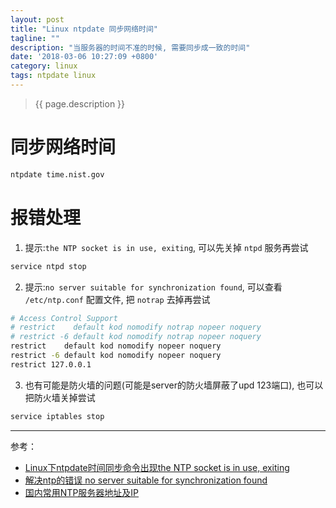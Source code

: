 ```yaml
---
layout: post
title: "Linux ntpdate 同步网络时间"
tagline: ""
description: "当服务器的时间不准的时候, 需要同步成一致的时间"
date: '2018-03-06 10:27:09 +0800'
category: linux
tags: ntpdate linux
---
```

> {{ page.description }}

# 同步网络时间
```bash
ntpdate time.nist.gov
```

# 报错处理

1. 提示:`the NTP socket is in use, exiting`, 可以先关掉 `ntpd` 服务再尝试
```bash
service ntpd stop
```

2. 提示:`no server suitable for synchronization found`, 可以查看 `/etc/ntp.conf` 配置文件, 把 `notrap` 去掉再尝试
```bash
# Access Control Support
# restrict    default kod nomodify notrap nopeer noquery
# restrict -6 default kod nomodify notrap nopeer noquery
restrict    default kod nomodify nopeer noquery
restrict -6 default kod nomodify nopeer noquery
restrict 127.0.0.1
```

3. 也有可能是防火墙的问题(可能是server的防火墙屏蔽了upd 123端口), 也可以把防火墙关掉尝试
```bash
service iptables stop
```

---
参考：
- [Linux下ntpdate时间同步命令出现the NTP socket is in use, exiting](http://www.heminjie.com/system/linux/6477.html)
- [解决ntp的错误 no server suitable for synchronization found](http://www.blogjava.net/spray/archive/2008/07/10/213964.html)
- [国内常用NTP服务器地址及IP](https://www.douban.com/note/171309770/)
